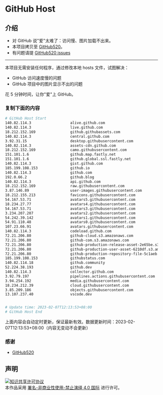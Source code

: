 # GitHub Host
## 介绍
- 对 GitHub 说"爱"太难了：访问慢、图片加载不出来。
- 本项目拷贝至 [GitHub520](https://github.com/521xueweihan/GitHub520)。
- 有问题请提 [GitHub520 issues](https://github.com/521xueweihan/GitHub520/issues/new)

---

本项目无需安装任何程序，通过修改本地 hosts 文件，试图解决：
- GitHub 访问速度慢的问题
- GitHub 项目中的图片显示不出的问题

花 5 分钟时间，让你"爱"上 GitHub。

### 复制下面的内容
```bash
# GitHub Host Start
140.82.114.3                  alive.github.com
140.82.114.3                  live.github.com
18.212.152.169                github.githubassets.com
140.82.114.3                  central.github.com
3.92.31.15                    desktop.githubusercontent.com
140.82.114.3                  assets-cdn.github.com
18.212.152.169                camo.githubusercontent.com
151.101.1.6                   github.map.fastly.net
151.101.1.6                   github.global.ssl.fastly.net
140.82.114.3                  gist.github.com
185.199.108.153               github.io
140.82.114.3                  github.com
192.0.66.2                    github.blog
140.82.114.3                  api.github.com
18.212.152.169                raw.githubusercontent.com
3.87.146.89                   user-images.githubusercontent.com
18.212.155.213                favicons.githubusercontent.com
54.167.53.71                  avatars5.githubusercontent.com
18.234.27.77                  avatars4.githubusercontent.com
54.167.53.71                  avatars3.githubusercontent.com
3.234.207.207                 avatars2.githubusercontent.com
54.242.39.142                 avatars1.githubusercontent.com
54.91.110.48                  avatars0.githubusercontent.com
107.23.66.91                  avatars.githubusercontent.com
140.82.114.3                  codeload.github.com
72.21.206.80                  github-cloud.s3.amazonaws.com
72.21.206.80                  github-com.s3.amazonaws.com
72.21.206.80                  github-production-release-asset-2e65be.s3.amazonaws.com
72.21.206.80                  github-production-user-asset-6210df.s3.amazonaws.com
72.21.206.80                  github-production-repository-file-5c1aeb.s3.amazonaws.com
185.199.108.153               githubstatus.com
140.82.114.18                 github.community
52.224.38.193                 github.dev
140.82.114.3                  collector.github.com
3.92.79.197                   pipelines.actions.githubusercontent.com
3.94.254.192                  media.githubusercontent.com
18.234.212.39                 cloud.githubusercontent.com
3.85.209.186                  objects.githubusercontent.com
13.107.237.40                 vscode.dev


# Update time: 2023-02-07T12:13:53+08:00
# GitHub Host End

```
上面内容会自动定时更新，保证最新有效。数据更新时间：2023-02-07T12:13:53+08:00（内容无变动不会更新）

### 感谢

- [GitHub520](https://github.com/521xueweihan/GitHub520)

## 声明
<a rel="license" href="https://creativecommons.org/licenses/by-nc-nd/4.0/deed.zh"><img alt="知识共享许可协议" style="border-width: 0" src="https://licensebuttons.net/l/by-nc-nd/4.0/88x31.png"></a><br>本作品采用 <a rel="license" href="https://creativecommons.org/licenses/by-nc-nd/4.0/deed.zh">署名-非商业性使用-禁止演绎 4.0 国际</a> 进行许可。